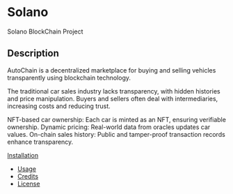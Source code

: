 # Solano
Solano BlockChain Project

## Description
AutoChain is a decentralized marketplace for buying and selling vehicles transparently using blockchain technology.

The traditional car sales industry lacks transparency, with hidden histories and price manipulation.
Buyers and sellers often deal with intermediaries, increasing costs and reducing trust.

NFT-based car ownership: Each car is minted as an NFT, ensuring verifiable ownership.
Dynamic pricing: Real-world data from oracles updates car values.
On-chain sales history: Public and tamper-proof transaction records enhance transparency.

[Installation](#installation)
- [Usage](#usage)
- [Credits](#credits)
- [License](#license)
